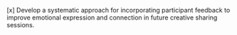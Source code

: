 [x] Develop a systematic approach for incorporating participant feedback to improve emotional expression and connection in future creative sharing sessions.